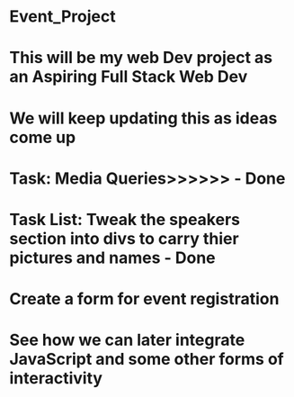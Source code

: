 # Event_Project
# This will be my web Dev project as an Aspiring Full Stack Web Dev
# We will keep updating this as ideas come up
#
# Task: Media Queries>>>>>> - Done
# Task List: Tweak the speakers section into divs to carry thier pictures and names - Done
# Create a form for event registration
# See how we can later integrate JavaScript and some other forms of interactivity
# 